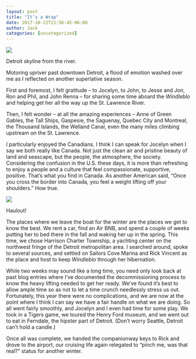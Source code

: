 ```yaml
---
layout: post
title: "It’s a Wrap"
date: 2017-10-22T21:56:45-06:00
author: Jack
categories: [uncategorized]
---
```


[![](http://windleblo.com/wp-content/uploads/2017/10/IMG_5065-300x225.jpg)](/wp-content/uploads/2017/10/IMG_5065.jpg)

Detroit skyline from the river.

Motoring upriver past downtown Detroit, a flood of emotion washed over me as I reflected on another superlative season.

First and foremost, I felt gratitude – to Jocelyn, to John, to Jesse and Jon, Ron and Phil, and John Renna – for sharing some time aboard the _Windleblo_ and helping get her all the way up the St. Lawrence River.

Then, I felt wonder – at all the amazing experiences – Anne of Green Gables, the Tall Ships, Gaspesie, the Saguenay, Quebec City and Montreal, the Thousand Islands, the Welland Canal, even the many miles climbing upstream on the St. Lawrence.

I particularly enjoyed the Canadians. I think I can speak for Jocelyn when I say we both really like Canada. Not just the clean air and pristine beauty of land and seascape, but the people, the atmosphere, the society. Considering the confusion in the U.S. these days, it is more than refreshing to enjoy a people and a culture that feel compassionate, supportive, positive. That’s what you find in Canada. As another American said, “Once you cross the border into Canada, you feel a weight lifting off your shoulders.” How true.

[![](http://windleblo.com/wp-content/uploads/2017/10/IMG_5078-300x225.jpg)](/wp-content/uploads/2017/10/IMG_5078.jpg)

Haulout!

The places where we leave the boat for the winter are the places we get to know the best. We rent a car, find an Air BNB, and spend a couple of weeks putting her to bed there in the fall and waking her up in the spring. This time, we chose Harrison Charter Township, a yachting center on the northwest fringe of the Detroit metropolitan area. I searched around, spoke to several sources, and settled on Sailors Cove Marina and Rick Vincent as the place and host to keep _Windleblo_ through her hibernation.

While two weeks may sound like a long time, you need only look back at past blog entries where I’ve documented the decommissioning process to know the heavy lifting needed to get her ready. We’ve found it’s best to allow ample time so as not to let a time crunch needlessly stress us out. Fortunately, this year there were no complications, and we are now at the point where I think I can say we have a fair handle on what we are doing. So all went fairly smoothly, and Jocelyn and I even had time for some play. We took in a Tigers game, we toured the Henry Ford museum, and we went out to eat in Ferndale, the hipster part of Detroit. (Don’t worry Seattle, Detroit can’t hold a candle.)

Once all was complete, we handed the companionway keys to Rick and drove to the airport, our cruising life again relegated to “pinch me, was that real?” status for another winter.